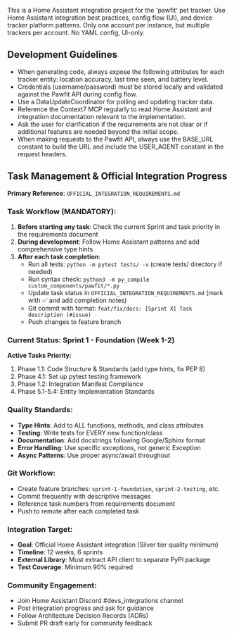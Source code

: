 <!-- Use this file to provide workspace-specific custom instructions to Copilot. For more details, visit https://code.visualstudio.com/docs/copilot/copilot-customization#_use-a-githubcopilotinstructionsmd-file -->

This is a Home Assistant integration project for the 'pawfit' pet tracker. Use Home Assistant integration best practices, config flow (UI), and device tracker platform patterns. Only one account per instance, but multiple trackers per account. No YAML config, UI-only.

## Development Guidelines

- When generating code, always expose the following attributes for each tracker entity: location accuracy, last time seen, and battery level.
- Credentials (username/password) must be stored locally and validated against the Pawfit API during config flow.
- Use a DataUpdateCoordinator for polling and updating tracker data.
- Reference the Context7 MCP regularly to read Home Assistant and integration documentation relevant to the implementation.
- Ask the user for clarification if the requirements are not clear or if additional features are needed beyond the initial scope.
- When making requests to the Pawfit API, always use the BASE_URL constant to build the URL and include the USER_AGENT constant in the request headers.

## Task Management & Official Integration Progress

**Primary Reference**: `OFFICIAL_INTEGRATION_REQUIREMENTS.md`

### Task Workflow (MANDATORY):
1. **Before starting any task**: Check the current Sprint and task priority in the requirements document
2. **During development**: Follow Home Assistant patterns and add comprehensive type hints
3. **After each task completion**:
   - Run all tests: `python -m pytest tests/ -v` (create tests/ directory if needed)
   - Run syntax check: `python3 -m py_compile custom_components/pawfit/*.py`
   - Update task status in `OFFICIAL_INTEGRATION_REQUIREMENTS.md` (mark with ✅ and add completion notes)
   - Git commit with format: `feat/fix/docs: [Sprint X] Task description (#issue)`
   - Push changes to feature branch

### Current Status: Sprint 1 - Foundation (Week 1-2)
**Active Tasks Priority:**
1. Phase 1.1: Code Structure & Standards (add type hints, fix PEP 8)
2. Phase 4.1: Set up pytest testing framework  
3. Phase 1.2: Integration Manifest Compliance
4. Phase 5.1-5.4: Entity Implementation Standards

### Quality Standards:
- **Type Hints**: Add to ALL functions, methods, and class attributes
- **Testing**: Write tests for EVERY new function/class
- **Documentation**: Add docstrings following Google/Sphinx format
- **Error Handling**: Use specific exceptions, not generic Exception
- **Async Patterns**: Use proper async/await throughout

### Git Workflow:
- Create feature branches: `sprint-1-foundation`, `sprint-2-testing`, etc.
- Commit frequently with descriptive messages
- Reference task numbers from requirements document
- Push to remote after each completed task

### Integration Target:
- **Goal**: Official Home Assistant integration (Silver tier quality minimum)
- **Timeline**: 12 weeks, 6 sprints
- **External Library**: Must extract API client to separate PyPI package
- **Test Coverage**: Minimum 90% required

### Community Engagement:
- Join Home Assistant Discord #devs_integrations channel
- Post integration progress and ask for guidance
- Follow Architecture Decision Records (ADRs)
- Submit PR draft early for community feedback